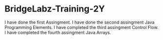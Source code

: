 # BridgeLabz-Training-2Y
I have done the first Assingment.
I have done the second assingment Java Programming Elements.
I have completed the third assingment Control Flow.
I have completed the fourth assingment Java Arrays.
